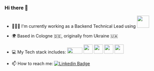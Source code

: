 ### Hi there 👋

- 👩🏼‍💻 I'm currently working as a Backend Technical Lead using <code><img height="40" src="https://www.clipartmax.com/png/small/163-1635688_learn-golang-in-your-own-sandbox-golang-gopher.png"></code>

- 🌍 Based in Cologne 🇩🇪, originally from Ukraine 🇺🇦

- 💻 My Tech stack includes:
<code><img height="20" width="50" src="https://upload.wikimedia.org/wikipedia/commons/thumb/0/05/Go_Logo_Blue.svg/1280px-Go_Logo_Blue.svg.png"></code>
<code><img height="30" src="https://www.docker.com/wp-content/uploads/2022/03/vertical-logo-monochromatic.png"></code>
<code><img height="30" src="https://user-images.githubusercontent.com/19824574/41482054-47a3a702-70a2-11e8-9561-de51c5f71220.png"></code>
<code><img height="30" src="https://encrypted-tbn0.gstatic.com/images?q=tbn%3AANd9GcQFZspODjlYFi6OyL6ovNRz-hSbKr-tjI14Zw&usqp=CAU"></code>
<code><img height="30" src="https://www.maketecheasier.com/assets/uploads/2009/03/280px-python_logo-150x150.png"></code>

- 📫 How to reach me: [![Linkedin Badge](https://img.shields.io/badge/-LinkedIn-blue?style=flat-square&logo=Linkedin&logoColor=white&link=https://www.linkedin.com/in/crandel/)](https://www.linkedin.com/in/crandel/)
